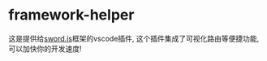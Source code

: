 # framework-helper

这是提供给[sword.js](https://github.com/swordjs/sword-framework)框架的vscode插件, 这个插件集成了可视化路由等便捷功能, 可以加快你的开发速度!
